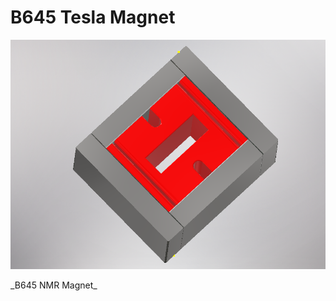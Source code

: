 # B645 Tesla Magnet

<p align="left">
<img src="magnet645.PNG" width="700"/>
</p>
<p align="left">
_B645 NMR Magnet_
</p>
